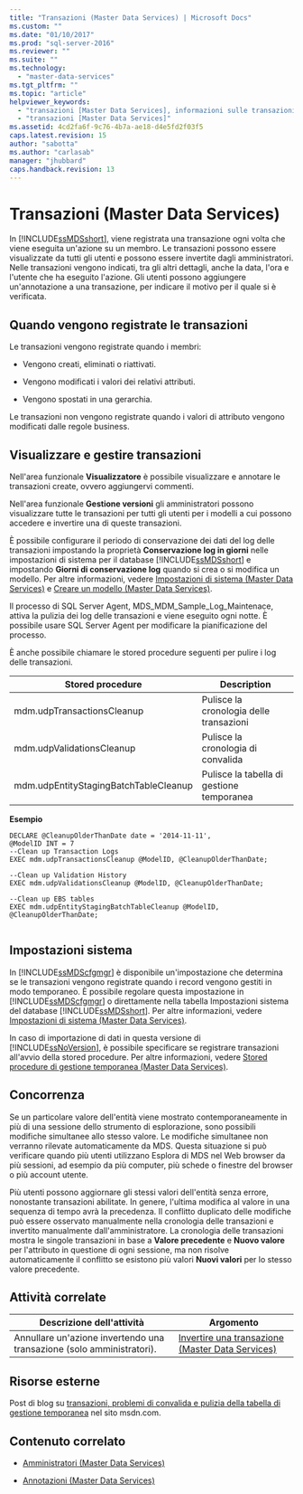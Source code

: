 ```yaml
---
title: "Transazioni (Master Data Services) | Microsoft Docs"
ms.custom: ""
ms.date: "01/10/2017"
ms.prod: "sql-server-2016"
ms.reviewer: ""
ms.suite: ""
ms.technology: 
  - "master-data-services"
ms.tgt_pltfrm: ""
ms.topic: "article"
helpviewer_keywords: 
  - "transazioni [Master Data Services], informazioni sulle transazioni"
  - "transazioni [Master Data Services]"
ms.assetid: 4cd2fa6f-9c76-4b7a-ae18-d4e5fd2f03f5
caps.latest.revision: 15
author: "sabotta"
ms.author: "carlasab"
manager: "jhubbard"
caps.handback.revision: 13
---
```

# Transazioni (Master Data Services)
  In [!INCLUDE[ssMDSshort](../includes/ssmdsshort-md.md)], viene registrata una transazione ogni volta che viene eseguita un'azione su un membro. Le transazioni possono essere visualizzate da tutti gli utenti e possono essere invertite dagli amministratori. Nelle transazioni vengono indicati, tra gli altri dettagli, anche la data, l'ora e l'utente che ha eseguito l'azione. Gli utenti possono aggiungere un'annotazione a una transazione, per indicare il motivo per il quale si è verificata.  
  
## Quando vengono registrate le transazioni  
 Le transazioni vengono registrate quando i membri:  
  
-   Vengono creati, eliminati o riattivati.  
  
-   Vengono modificati i valori dei relativi attributi.  
  
-   Vengono spostati in una gerarchia.  
  
 Le transazioni non vengono registrate quando i valori di attributo vengono modificati dalle regole business.  
  
## Visualizzare e gestire transazioni  
 Nell'area funzionale **Visualizzatore** è possibile visualizzare e annotare le transazioni create, ovvero aggiungervi commenti.  
  
 Nell'area funzionale **Gestione versioni** gli amministratori possono visualizzare tutte le transazioni per tutti gli utenti per i modelli a cui possono accedere e invertire una di queste transazioni.  
  
 È possibile configurare il periodo di conservazione dei dati del log delle transazioni impostando la proprietà **Conservazione log in giorni** nelle impostazioni di sistema per il database [!INCLUDE[ssMDSshort](../includes/ssmdsshort-md.md)] e impostando **Giorni di conservazione log** quando si crea o si modifica un modello. Per altre informazioni, vedere [Impostazioni di sistema &#40;Master Data Services&#41;](../master-data-services/system-settings-master-data-services.md) e [Creare un modello &#40;Master Data Services&#41;](../master-data-services/create-a-model-master-data-services.md).  
  
 Il processo di SQL Server Agent, MDS_MDM_Sample_Log_Maintenace, attiva la pulizia dei log delle transazioni e viene eseguito ogni notte. È possibile usare SQL Server Agent per modificare la pianificazione del processo.  
  
 È anche possibile chiamare le stored procedure seguenti per pulire i log delle transazioni.  
  
|Stored procedure|Description|  
|----------------------|-----------------|  
|mdm.udpTransactionsCleanup|Pulisce la cronologia delle transazioni|  
|mdm.udpValidationsCleanup|Pulisce la cronologia di convalida|  
|mdm.udpEntityStagingBatchTableCleanup|Pulisce la tabella di gestione temporanea|  
  
 **Esempio**  
  
```  
DECLARE @CleanupOlderThanDate date = '2014-11-11',  
@ModelID INT = 7  
--Clean up Transaction Logs  
EXEC mdm.udpTransactionsCleanup @ModelID, @CleanupOlderThanDate;  
  
--Clean up Validation History  
EXEC mdm.udpValidationsCleanup @ModelID, @CleanupOlderThanDate;  
  
--Clean up EBS tables  
EXEC mdm.udpEntityStagingBatchTableCleanup @ModelID, @CleanupOlderThanDate;  
  
```  
  
## Impostazioni sistema  
 In [!INCLUDE[ssMDScfgmgr](../includes/ssmdscfgmgr-md.md)] è disponibile un'impostazione che determina se le transazioni vengono registrate quando i record vengono gestiti in modo temporaneo. È possibile regolare questa impostazione in [!INCLUDE[ssMDScfgmgr](../includes/ssmdscfgmgr-md.md)] o direttamente nella tabella Impostazioni sistema del database [!INCLUDE[ssMDSshort](../includes/ssmdsshort-md.md)]. Per altre informazioni, vedere [Impostazioni di sistema &#40;Master Data Services&#41;](../master-data-services/system-settings-master-data-services.md).  
  
 In caso di importazione di dati in questa versione di [!INCLUDE[ssNoVersion](../includes/ssnoversion-md.md)], è possibile specificare se registrare transazioni all'avvio della stored procedure. Per altre informazioni, vedere [Stored procedure di gestione temporanea &#40;Master Data Services&#41;](../master-data-services/staging-stored-procedure-master-data-services.md).  
  
## Concorrenza  
 Se un particolare valore dell'entità viene mostrato contemporaneamente in più di una sessione dello strumento di esplorazione, sono possibili modifiche simultanee allo stesso valore. Le modifiche simultanee non verranno rilevate automaticamente da MDS. Questa situazione si può verificare quando più utenti utilizzano Esplora di MDS nel Web browser da più sessioni, ad esempio da più computer, più schede o finestre del browser o più account utente.  
  
 Più utenti possono aggiornare gli stessi valori dell'entità senza errore, nonostante transazioni abilitate. In genere, l'ultima modifica al valore in una sequenza di tempo avrà la precedenza. Il conflitto duplicato delle modifiche può essere osservato manualmente nella cronologia delle transazioni e invertito manualmente dall'amministratore. La cronologia delle transazioni mostra le singole transazioni in base a **Valore precedente** e **Nuovo valore** per l'attributo in questione di ogni sessione, ma non risolve automaticamente il conflitto se esistono più valori **Nuovi valori** per lo stesso valore precedente.  
  
## Attività correlate  
  
|Descrizione dell'attività|Argomento|  
|----------------------|-----------|  
|Annullare un'azione invertendo una transazione (solo amministratori).|[Invertire una transazione &#40;Master Data Services&#41;](../master-data-services/reverse-a-transaction-master-data-services.md)|  
  
## Risorse esterne  
 Post di blog su [transazioni, problemi di convalida e pulizia della tabella di gestione temporanea](http://go.microsoft.com/fwlink/p/?LinkId=615374) nel sito msdn.com.  
  
## Contenuto correlato  
  
-   [Amministratori &#40;Master Data Services&#41;](../master-data-services/administrators-master-data-services.md)  
  
-   [Annotazioni &#40;Master Data Services&#41;](../master-data-services/annotations-master-data-services.md)  
  
  